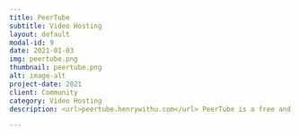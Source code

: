 ```yaml
---
title: PeerTube
subtitle: Video Hosting
layout: default
modal-id: 9
date: 2021-01-03
img: peertube.png
thumbnail: peertube.png
alt: image-alt
project-date: 2021
client: Community
category: Video Hosting
description: <url>peertube.henrywithu.com</url> PeerTube is a free and open-source, decentralized, federated video platform powered by ActivityPub and WebTorrent, that uses peer-to-peer technology to reduce load on individual servers when viewing videos.

---
```

